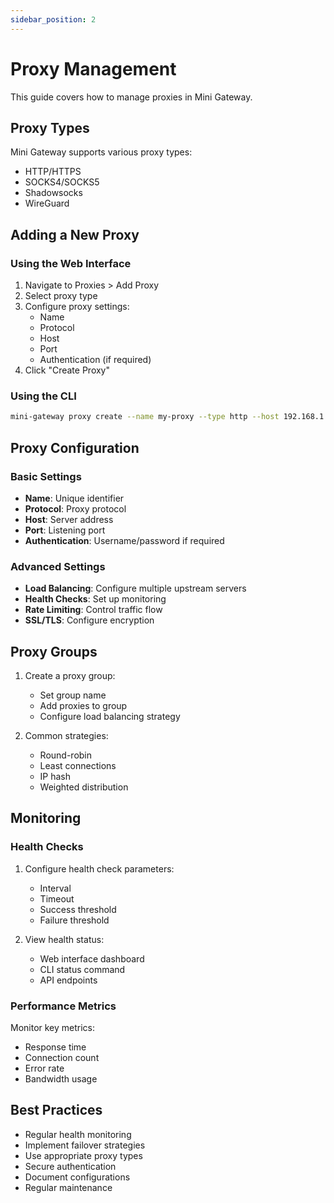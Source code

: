```yaml
---
sidebar_position: 2
---
```


# Proxy Management

This guide covers how to manage proxies in Mini Gateway.

## Proxy Types

Mini Gateway supports various proxy types:
- HTTP/HTTPS
- SOCKS4/SOCKS5
- Shadowsocks
- WireGuard

## Adding a New Proxy

### Using the Web Interface

1. Navigate to Proxies > Add Proxy
2. Select proxy type
3. Configure proxy settings:
   - Name
   - Protocol
   - Host
   - Port
   - Authentication (if required)
4. Click "Create Proxy"

### Using the CLI

```bash
mini-gateway proxy create --name my-proxy --type http --host 192.168.1.100 --port 8080
```

## Proxy Configuration

### Basic Settings

- **Name**: Unique identifier
- **Protocol**: Proxy protocol
- **Host**: Server address
- **Port**: Listening port
- **Authentication**: Username/password if required

### Advanced Settings

- **Load Balancing**: Configure multiple upstream servers
- **Health Checks**: Set up monitoring
- **Rate Limiting**: Control traffic flow
- **SSL/TLS**: Configure encryption

## Proxy Groups

1. Create a proxy group:
   - Set group name
   - Add proxies to group
   - Configure load balancing strategy

2. Common strategies:
   - Round-robin
   - Least connections
   - IP hash
   - Weighted distribution

## Monitoring

### Health Checks

1. Configure health check parameters:
   - Interval
   - Timeout
   - Success threshold
   - Failure threshold

2. View health status:
   - Web interface dashboard
   - CLI status command
   - API endpoints

### Performance Metrics

Monitor key metrics:
- Response time
- Connection count
- Error rate
- Bandwidth usage

## Best Practices

- Regular health monitoring
- Implement failover strategies
- Use appropriate proxy types
- Secure authentication
- Document configurations
- Regular maintenance 